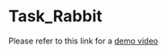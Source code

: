 # Task_Rabbit

Please refer to this link for a [demo video](https://drive.google.com/file/d/1yChBa8nTQUuB8DM7c1aQM58NYociEHw7/view?usp=sharing)
